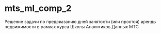 # mts_ml_comp_2
Решение задачи по предсказанию дней занятости (или простоя) аренды недвижимости в рамках курса Школы Аналитиков Данных МТС
